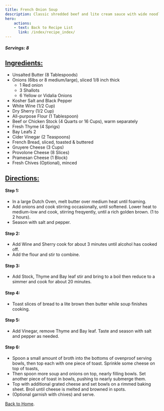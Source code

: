 ```yaml
---
title: French Onion Soup
description: Classic shredded beef and lite cream sauce with wide noodles.
hero:
    actions:
    - text: Back to Recipe List
      link: /index/recipe_index/
---
```


##### Servings: 8

## <u>Ingredients:</u>
- Unsalted Butter (8 Tablespoods)
- Onions (6lbs or 8 medium/large), sliced 1/8 inch thick
    * 1 Red onion
    * 3 Shallots
    * 6 Yellow or Vidalia Onions
- Kosher Salt and Black Pepper
- White Wine (1/2 Cup)
- Dry Sherry (1/2 Cup)
- All-purpose Flour (1 Tablespoon)
- Beef or Chicken Stock (4 Quarts or 16 Cups), warm separately
- Fresh Thyme (4 Sprigs)
- Bay Leafs 2
- Cider Vinegar (2 Teaspoons)
- French Bread, sliced, toasted & buttered
- Gruyere Cheese (3 Cups)
- Provolone Cheese (8 Slices)
- Pramesan Cheese (1 Block)
- Fresh Chives (Optional), minced


## <u>Directions:</u>

#### Step 1:
- In a large Dutch Oven, melt butter over medium heat until foaming.
- Add onions and cook stirring occasionally, until softened. Lower heat to medium-low and cook, stirring freqyently, until a rich golden brown. (1 to 2 hours).
- Season with salt and pepper.

#### Step 2:
- Add Wine and Sherry cook for about 3 minutes until alcohol has cooked off. 
- Add the flour and stir to combine.

#### Step 3:
- Add Stock, Thyme and Bay leaf stir and bring to a boil then reduce to a simmer and cook for about 20 minutes.

#### Step 4:
- Toast slices of bread to a lite brown then butter while soup finishes cooking.

#### Step 5:
- Add Vinegar, remove Thyme and Bay leaf. Taste and season with salt and pepper as needed.

#### Step 6:
- Spoon a small amount of broth into the bottoms of ovenproof serving bowls, then top each with one piece of toast. Sprinkle some cheese on top of toasts, 
- Then spoon more soup and onions on top, nearly filling bowls. Set another piece of toast in bowls, pushing to nearly submerge them. 
- Top with additional grated cheese and set bowls on a rimmed baking sheet. Broil until cheese is melted and browned in spots. 
- (Optional garnish with chives) and serve.



[Back to Home](/).